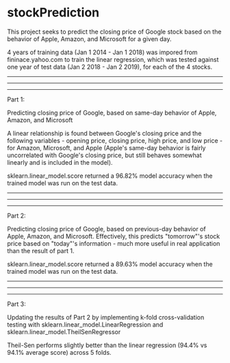 # stockPrediction

This project seeks to predict the closing price of Google stock based on the behavior of Apple, Amazon, and Microsoft for a given day.

4 years of training data (Jan 1 2014 - Jan 1 2018) was impored from fininace.yahoo.com to train the linear regression, which was tested against one year of test data (Jan 2 2018 - Jan 2 2019), for each of the 4 stocks.


--------------------------------------------------------------------
--------------------------------------------------------------------
--------------------------------------------------------------------

Part 1:

Predicting closing price of Google, based on same-day behavior of Apple, Amazon, and Microsoft

A linear relationship is found between Google's closing price and the following variables - opening price, closing price, high price, and low price - for Amazon, Microsoft, and Apple (Apple's same-day behavior is fairly uncorrelated with Google's closing price, but still behaves somewhat linearly and is included in the model).

sklearn.linear_model.score returned a 96.82% model accuracy when the trained model was run on the test data.

--------------------------------------------------------------------
--------------------------------------------------------------------
--------------------------------------------------------------------

Part 2:

Predicting closing price of Google, based on previous-day behavior of Apple, Amazon, and Microsoft.  Effectively, this predicts "tomorrow"'s stock price based on "today"'s information - much more useful in real application than the result of part 1.

sklearn.linear_model.score returned a 89.63% model accuracy when the trained model was run on the test data.


--------------------------------------------------------------------
--------------------------------------------------------------------
--------------------------------------------------------------------

Part 3:

Updating the results of Part 2 by implementing k-fold cross-validation testing with sklearn.linear_model.LinearRegression and sklearn.linear_model.TheilSenRegressor

Theil-Sen performs slightly better than the linear regression (94.4% vs 94.1% average score) across 5 folds.
